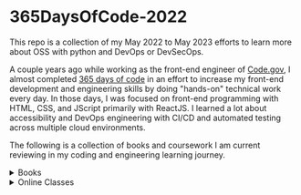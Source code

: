 # 365DaysOfCode-2022

This repo is a collection of my May 2022 to May 2023 efforts to learn more about OSS with python and DevOps or DevSecOps. 

A couple years ago while working as the front-end engineer of [Code.gov](https://code.gov/), I almost completed [365 days of code](https://github.com/jcastle-zz/365DaysOfCode) in an effort to increase my front-end development and engineering skills by doing "hands-on" technical work every day. In those days, I was focused on front-end programming with HTML, CSS, and JScript primarily with ReactJS. I learned a lot about accessibility and DevOps engineering with CI/CD and automated testing across multiple cloud environments.

The following is a collection of books and coursework I am current reviewing in my coding and engineering learning journey.

<details>
<summary>Books</summary>

| Title | Description | Progress | Repo |
| ----- | ----- | ----- | ----- |
| [Python for Everybody: Exploring Data in Python 3](https://www.amazon.com/Python-Everybody-Exploring-Data/dp/1530051126) | Book covering the basics of Python 3 with information on how to begin working with data quickly. | In Progress | [Repo](https://github.com/jcastle/python_practice) |

</details>

<details>
<summary>Online Classes</summary>

| Title | Description | Progress | Repo |
| ----- | ----- | ----- | ----- |
| [Placeholder](#) | TBD - description | In progress | [Repo](#) |

</details>

